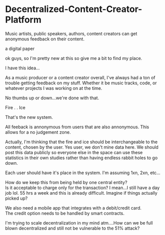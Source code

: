 # Decentralized-Content-Creator-Platform
Music artists, public speakers, authors, content creators can get anonymous feedback on their content.


a digital paper

ok guys, so I'm pretty new at this so give me a bit to find my place.

I have this idea...


As a music producer or a content creator overall, I've always had a ton of trouble getting feedback on my stuff.  Whether it be music tracks, code, or whatever projects I was working on at the time.  


No thumbs up or down...we're done with that.


Fire
.
.
Ice


That's the new system.


All feeback is annonymous from users that are also annonymous.
This allows for a no judgement zone.

Actually, I'm thinking that the fire and ice should be interchangeable to the content, chosen by the user.
Yes user, we don't mine data here.  We should post this data publicly so everyone else in the space can use these statistics in their own studies rather than having endless rabbit holes to go down.  


Each user should have it's place in the system.  I'm assuming 1xn, 2xn, etc...

How do we keep this from being held by one central entity?  
Is it acceptable to charge only for the transaction?  I mean...I still have a day job lol. 55 hrs a week and this is already difficult.  Imagine if things actually picked up?

We also need a mobile app that integrates with a debit/credit card.  
The credit option needs to be handled by smart contracts.


I'm trying to scale decentralization in my mind atm....How can we be full blown decentralized and still not be vulnerable to the 51% attack?
